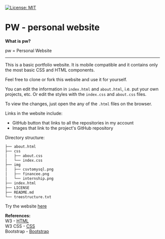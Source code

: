 [![License: MIT](https://img.shields.io/badge/License-MIT-blue.svg)](https://opensource.org/licenses/MIT)  
# PW - personal website  

**What is pw?**  

pw = Personal Website  

---

This is a basic portfolio website. It is mobile compatible and it contains only
the most basic CSS and HTML components.  


Feel free to clone or fork this website and use it for yourself.   

You can edit the information in `index.html` and `about.html`, i.e. put your own projects, etc. Or edit the
styles with the `index.css` and `about.css` files.  

To view the changes, just open the any of the `.html` files on the browser.    

Links in the website include:   
- GitHub button that links to all the repositories in my account          
- Images that link to the project's GitHub repository    

Directory structure:    
```python
├── about.html  
├── css  
│   ├── about.css  
│   └── index.css  
├── img  
│   ├── csvtomysql.png  
│   ├── financee.png  
│   └── internship.png  
├── index.html  
├── LICENSE    
├── README.md  
└── treestructure.txt
```  
  
Try the website [here](https://arcelioeperez.github.io/pw/)  
  
**References:**  
W3 - [HTML](https://www.w3schools.com/html/)    
W3 CSS - [CSS](https://www.w3schools.com/w3css/defaulT.asp)    
Bootstrap - [Bootstrap](https://getbootstrap.com/)  
